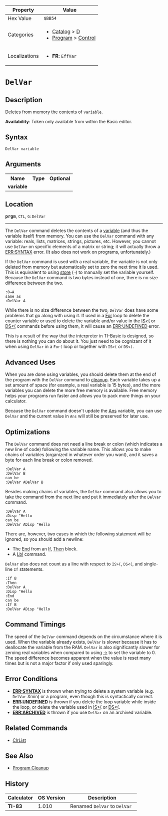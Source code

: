 | Property      | Value |
|---------------|-------|
| Hex Value     | `$BB54`|
| Categories    | <ul><li>[Catalog](<../categories/Catalog.md>) > [D](<../categories/Catalog.md#D>)</li><li>[Program](<../categories/Program.md>) > [Control](<../categories/Program.md#Control>)</li></ul> |
| Localizations | <ul><li><b>FR</b>: `EffVar `</li></ul> |

# `DelVar `

## Description
Deletes from memory the contents of `variable`.


<b>Availability</b>: Token only available from within the Basic editor.

## Syntax
`DelVar variable`

## Arguments
<table>
<tr><th>Name</th><th>Type</th><th>Optional</th></tr>

<tr><td><b>variable</b></td><td></td><td></td></tr>

</table>

## Location
<tt><kbd><b>prgm</b></kbd></tt>, `CTL`, `G:DelVar`
<hr>

The `DelVar` command deletes the contents of a [variable](/variables) (and thus the variable itself) from memory. You can use the `DelVar` command with any variable: reals, lists, matrices, strings, pictures, etc. However, you cannot use `DelVar` on specific elements of a matrix or string; it will actually throw a [ERR:SYNTAX](/errors#syntax) error. (It also does not work on programs, unfortunately.)

If the `DelVar` command is used with a real variable, the variable is not only deleted from memory but automatically set to zero the next time it is used. This is equivalent to using [store](/store) (`→`) to manually set the variable yourself. Because the `DelVar` command is two bytes instead of one, there is no size difference between the two.

```ti-basic
:0→A
same as
:DelVar A
```

While there is no size difference between the two, `DelVar` does have some problems that go along with using it. If used in a [For](/for) loop to delete the counter variable or used to delete the variable and/or value in the [IS>(](/is) or [DS<(](/ds) commands before using them, it will cause an [ERR:UNDEFINED](/errors#undefined) error.

This is a result of the way that the interpreter in TI-Basic is designed, so there is nothing you can do about it. You just need to be cognizant of it when using `DelVar` in a `For(` loop or together with `IS>(` or `DS<(`.

## Advanced Uses

When you are done using variables, you should delete them at the end of the program with the `DelVar` command to [cleanup](/cleanup). Each variable takes up a set amount of space (for example, a real variable is 15 bytes), and the more variables you can delete the more free memory is available. Free memory helps your programs run faster and allows you to pack more things on your calculator.

Because the `DelVar` command doesn't update the [Ans](/ans) variable, you can use `DelVar` and the current value in `Ans` will still be preserved for later use.

## Optimizations

The `DelVar` command does not need a line break or colon (which indicates a new line of code) following the variable name. This allows you to make chains of variables (organized in whatever order you want), and it saves a byte for each line break or colon removed.

```ti-basic
:DelVar A
:DelVar B
can be
:DelVar ADelVar B
```

Besides making chains of variables, the `DelVar` command also allows you to take the command from the next line and put it immediately after the `DelVar` command.

```ti-basic
:DelVar A
:Disp "Hello
can be
:DelVar ADisp "Hello
```

There are, however, two cases in which the following statement will be ignored, so you should add a newline:

*   The [End](/end) from an [If](/if), [Then](/then) block.
*   A [Lbl](/lbl) command.

`DelVar` also does not count as a line with respect to `IS>(`, `DS<(`, and single-line `If` statements.

```ti-basic
:If B
:Then
:DelVar A
:Disp "Hello
:End
can be
:If B
:DelVar ADisp "Hello
```

## Command Timings

The speed of the `DelVar` command depends on the circumstance where it is used. When the variable already exists, `DelVar` is slower because it has to deallocate the variable from the RAM. `DelVar` is also significantly slower for zeroing real variables when compared to using [→](/store) to set the variable to 0. The speed difference becomes apparent when the value is reset many times but is not a major factor if only used sparingly.

## Error Conditions

*   **[ERR:SYNTAX](/errors#syntax)** is thrown when trying to delete a system variable (e.g. `DelVar` Xmin) or a program, even though this is syntactically correct.
*   **[ERR:UNDEFINED](/errors#undefined)** is thrown if you delete the loop variable while inside the loop, or delete the variable used in [IS>(](/is) or [DS<(](/ds).
*   **[ERR:ARCHIVED](/errors#archived)** is thrown if you use `DelVar` on an archived variable.

## Related Commands

*   [ClrList](/clrlist)

## See Also

*   [Program Cleanup](/cleanup)

## History
| Calculator | OS Version | Description |
|------------|------------|-------------|
| <b>TI-83</b> | 1.010 | Renamed `DelVar` to `DelVar `


